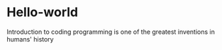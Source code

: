 # Hello-world
Introduction to coding
programming is one of the greatest inventions in humans' history
